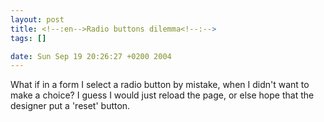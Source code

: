 ```yaml
--- 
layout: post
title: <!--:en-->Radio buttons dilemma<!--:-->
tags: []

date: Sun Sep 19 20:26:27 +0200 2004
---
```

<!--:en-->What if in a form I select a radio button by mistake, when I didn't want to make a choice? I guess I would just reload the page, or else hope that the designer put a 'reset' button.<!--:-->
